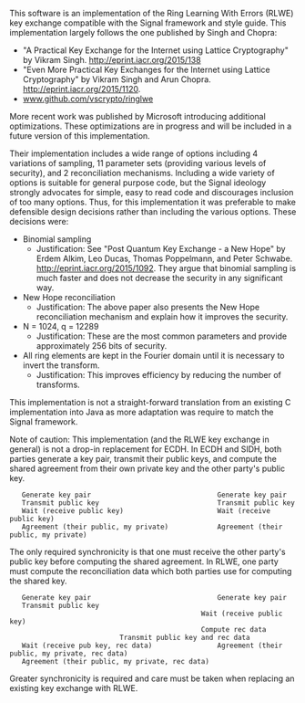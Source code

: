 This software is an implementation of the Ring Learning With Errors (RLWE) key exchange compatible with
the Signal framework and style guide. This implementation largely follows the one published by Singh
and Chopra:

  - "A Practical Key Exchange for the Internet using Lattice Cryptography" by Vikram Singh.
    http://eprint.iacr.org/2015/138
  - "Even More Practical Key Exchanges for the Internet using Lattice Cryptography" by Vikram Singh and
    Arun Chopra. http://eprint.iacr.org/2015/1120.
  - www.github.com/vscrypto/ringlwe

More recent work was published by Microsoft introducing additional optimizations. These optimizations
are in progress and will be included in a future version of this implementation.

Their implementation includes a wide range of options including 4 variations of sampling, 11 parameter
sets (providing various levels of security), and 2 reconciliation mechanisms. Including a wide variety
of options is suitable for general purpose code, but the Signal ideology strongly advocates for simple,
easy to read code and discourages inclusion of too many options. Thus, for this implementation it was
preferable to make defensible design decisions rather than including the various options. These
decisions were:

  - Binomial sampling
    - Justification: See "Post Quantum Key Exchange - a New Hope" by Erdem Alkim, Leo Ducas,
      Thomas Poppelmann, and Peter Schwabe. http://eprint.iacr.org/2015/1092. They argue that
      binomial sampling is much faster and does not decrease the security in any significant way.
  - New Hope reconciliation
    - Justification: The above paper also presents the New Hope reconciliation mechanism and explain
      how it improves the security.
  - N = 1024, q = 12289
    - Justification: These are the most common parameters and provide approximately 256 bits of
      security.
  - All ring elements are kept in the Fourier domain until it is necessary to invert the transform.
    - Justification: This improves efficiency by reducing the number of transforms.

This implementation is not a straight-forward translation from an existing C implementation into Java
as more adaptation was require to match the Signal framework.

Note of caution: This implementation (and the RLWE key exchange in general) is not a drop-in
replacement for ECDH. In ECDH and SIDH, both parties generate a key pair, transmit their public keys,
and compute the shared agreement from their own private key and the other party's public key.

       Generate key pair                               Generate key pair
       Transmit public key                             Transmit public key
       Wait (receive public key)                       Wait (receive public key)
       Agreement (their public, my private)            Agreement (their public, my private)

The only required synchronicity is that one must receive the other party's public key before computing
the shared agreement. In RLWE, one party must compute the reconciliation data which both parties
use for computing the shared key.

       Generate key pair                               Generate key pair
       Transmit public key
	                                               Wait (receive public key)
	                                               Compute rec data
						       Transmit public key and rec data
       Wait (receive pub key, rec data)                Agreement (their public, my private, rec data)
       Agreement (their public, my private, rec data)

Greater synchronicity is required and care must be taken when replacing an existing key exchange with
RLWE.
